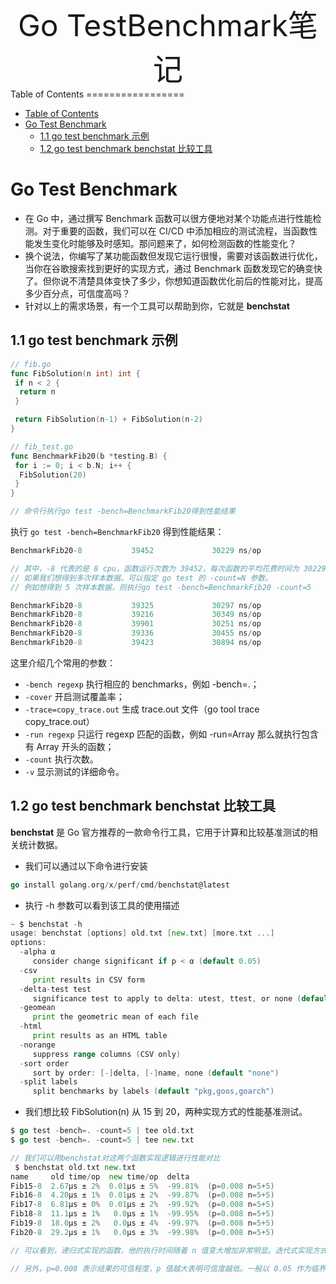 
<div align="center"><font size="35">Go TestBenchmark笔记</font></div>
Table of Contents
=================

- [Table of Contents](#table-of-contents)
- [Go Test Benchmark](#go-test-benchmark)
  - [1.1 go test benchmark 示例](#11-go-test-benchmark-示例)
  - [1.2 go test benchmark benchstat 比较工具](#12-go-test-benchmark-benchstat-比较工具)

# Go Test Benchmark

- 在 Go 中，通过撰写 Benchmark 函数可以很方便地对某个功能点进行性能检测。对于重要的函数，我们可以在 CI/CD 中添加相应的测试流程，当函数性能发生变化时能够及时感知。那问题来了，如何检测函数的性能变化？
- 换个说法，你编写了某功能函数但发现它运行很慢，需要对该函数进行优化，当你在谷歌搜索找到更好的实现方式，通过 Benchmark 函数发现它的确变快了。但你说不清楚具体变快了多少，你想知道函数优化前后的性能对比，提高多少百分点，可信度高吗？
- 针对以上的需求场景，有一个工具可以帮助到你，它就是 **benchstat**

## 1.1 go test benchmark 示例

```go
// fib.go
func FibSolution(n int) int {
 if n < 2 {
  return n
 }

 return FibSolution(n-1) + FibSolution(n-2)
}

// fib_test.go
func BenchmarkFib20(b *testing.B) {
 for i := 0; i < b.N; i++ {
  FibSolution(20)
 }
}

// 命令行执行go test -bench=BenchmarkFib20得到性能结果
```

执行 `go test -bench=BenchmarkFib20` 得到性能结果：

```go
BenchmarkFib20-8           39452             30229 ns/op

// 其中，-8 代表的是 8 cpu，函数运行次数为 39452，每次函数的平均花费时间为 30229ns。
// 如果我们想得到多次样本数据，可以指定 go test 的 -count=N 参数。
// 例如想得到 5 次样本数据，则执行go test -bench=BenchmarkFib20 -count=5

BenchmarkFib20-8           39325             30297 ns/op
BenchmarkFib20-8           39216             30349 ns/op
BenchmarkFib20-8           39901             30251 ns/op
BenchmarkFib20-8           39336             30455 ns/op
BenchmarkFib20-8           39423             30894 ns/op
```

这里介绍几个常用的参数：

- `-bench regexp` 执行相应的 benchmarks，例如 -bench=.；
- `-cover` 开启测试覆盖率；
- `-trace=copy_trace.out` 生成 trace.out 文件（go tool trace copy_trace.out）
- `-run regexp` 只运行 regexp 匹配的函数，例如 -run=Array 那么就执行包含有 Array 开头的函数；
- `-count` 执行次数。
- `-v` 显示测试的详细命令。

## 1.2 go test benchmark benchstat 比较工具

**benchstat** 是 Go 官方推荐的一款命令行工具，它用于计算和比较基准测试的相关统计数据。

- 我们可以通过以下命令进行安装

```go
go install golang.org/x/perf/cmd/benchstat@latest
```

- 执行 -h 参数可以看到该工具的使用描述

```go
~ $ benchstat -h
usage: benchstat [options] old.txt [new.txt] [more.txt ...]
options:
  -alpha α
     consider change significant if p < α (default 0.05)
  -csv
     print results in CSV form
  -delta-test test
     significance test to apply to delta: utest, ttest, or none (default "utest")
  -geomean
     print the geometric mean of each file
  -html
     print results as an HTML table
  -norange
     suppress range columns (CSV only)
  -sort order
     sort by order: [-]delta, [-]name, none (default "none")
  -split labels
     split benchmarks by labels (default "pkg,goos,goarch")
```

- 我们想比较 FibSolution(n) 从 15 到 20，两种实现方式的性能基准测试。

```go
$ go test -bench=. -count=5 | tee old.txt
$ go test -bench=. -count=5 | tee new.txt

// 我们可以用benchstat对这两个函数实现逻辑进行性能对比
 $ benchstat old.txt new.txt
name     old time/op  new time/op  delta
Fib15-8  2.67µs ± 2%  0.01µs ± 5%  -99.81%  (p=0.008 n=5+5)
Fib16-8  4.20µs ± 1%  0.01µs ± 2%  -99.87%  (p=0.008 n=5+5)
Fib17-8  6.81µs ± 0%  0.01µs ± 2%  -99.92%  (p=0.008 n=5+5)
Fib18-8  11.1µs ± 1%   0.0µs ± 1%  -99.95%  (p=0.008 n=5+5)
Fib19-8  18.0µs ± 2%   0.0µs ± 4%  -99.97%  (p=0.008 n=5+5)
Fib20-8  29.2µs ± 1%   0.0µs ± 3%  -99.98%  (p=0.008 n=5+5)

// 可以看到，递归式实现的函数，他的执行时间随着 n 值变大增加非常明显。迭代式实现方式，相较于递归式，它的平均时间开销降低了 99 % 以上，优化效果非常明显。

// 另外，p=0.008 表示结果的可信程度，p 值越大表明可信度越低。一般以 0.05 作为临界值，超过该值，则结果不可信。n=5+5 表示分别使用的有效样本数量
```
